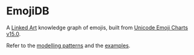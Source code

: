 # EmojiDB

A [Linked Art](https://linked.art/) knowledge graph of emojis, built from [Unicode Emoji Charts v15.0](https://unicode.org/Public/emoji/15.0/).

Refer to the [modelling patterns](patterns.md) and the [examples](examples/).
